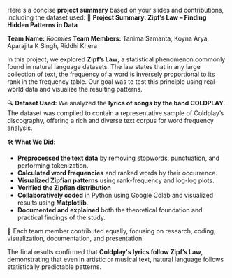 Here's a concise **project summary** based on your slides and contributions, including the dataset used:
📘 **Project Summary: Zipf’s Law – Finding Hidden Patterns in Data**

**Team Name:** *Roomies*
**Team Members:** Tanima Samanta, Koyna Arya, Aparajita K Singh, Riddhi Khera

In this project, we explored **Zipf’s Law**, a statistical phenomenon commonly found in natural language datasets. The law states that in any large collection of text, the frequency of a word is inversely proportional to its rank in the frequency table. Our goal was to test this principle using real-world data and visualize the resulting patterns.

🔍 **Dataset Used:**
We analyzed the **lyrics of songs by the band COLDPLAY**. The dataset was compiled to contain a representative sample of Coldplay’s discography, offering a rich and diverse text corpus for word frequency analysis.

🛠️ **What We Did:**

* **Preprocessed the text data** by removing stopwords, punctuation, and performing tokenization.
* **Calculated word frequencies** and ranked words by their occurrence.
* **Visualized Zipfian patterns** using rank-frequency and log-log plots.
* **Verified the Zipfian distribution**
* **Collaboratively coded** in Python using Google Colab and visualized results using **Matplotlib**.
* **Documented and explained** both the theoretical foundation and practical findings of the study.

🎯 Each team member contributed equally, focusing on research, coding, visualization, documentation, and presentation.

The final results confirmed that **Coldplay's lyrics follow Zipf’s Law**, demonstrating that even in artistic or musical text, natural language follows statistically predictable patterns.
